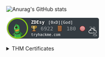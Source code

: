[//]: <> (GitHub stats and most used languages)
![Anurag's GitHub stats](https://github-readme-stats.vercel.app/api?username=ZDEsy&show_icons=true&theme=dark)

<p align="left"><a href="https://tryhackme.com/p/ZDEsy" target="_blank"><img src="assets/THM_ZDEsy.png"></a></p>

[//]: <> (IMAGES)
<details>
  <summary>THM Certificates</summary>
  <img src="THM-Certs/THM-CompTIA-Pentest+-Learning-Path.png" alt="THM-CompTIA-Pentest+-Learning-Path"/>
  <img src="THM-Certs/THM-Complete-Beginner-Learning-Path.png" alt="THM-Complete-Beginner-Learning-Path"/>
  <img src="THM-Certs/THM-Introduction-to-Cyber-Security-Learning-Path.png" alt="THM-Introduction-to-Cyber-Security-Learning-Path"/>
  <img src="THM-Certs/THM-Jr-Penetration-Tester-Learning-Path.png" alt="THM-Jr-Penetration-Tester-Learning-Path"/>
  <img src="THM-Certs/THM-Offensive-Pentesting-Learning-Path.png" alt="THM-Offensive-Pentesting-Learning-Path"/>
  <img src="THM-Certs/THM-Pre-Security-Learning-Path.png" alt="THM-Pre-Security-Learning-Path.png"/>
  <img src="THM-Certs/THM-Red-Teaming-Learning-Path.png" alt="THM-Red-Teaming-Learning-Path"/>
  <img src="THM-Certs/THM-Web-Fundamentals-Learning-Path.png" alt="THM-Web-Fundamentals-Learning-Path"/>
</details>
